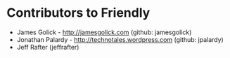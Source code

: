 Contributors to Friendly
========================

  * James Golick - http://jamesgolick.com (github: jamesgolick)
  * Jonathan Palardy - http://technotales.wordpress.com (github: jpalardy)
  * Jeff Rafter (jeffrafter)
